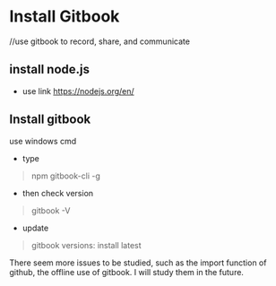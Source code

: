 # Install Gitbook


//use gitbook to record, share, and communicate

## install node.js

* use link https://nodejs.org/en/


## Install gitbook
use windows cmd

* type 
> npm gitbook-cli -g
* then check version
> gitbook -V
* update
> gitbook versions: install latest
> 

There seem more issues to be studied, such as the import function of github, the offline use of gitbook. I will study them in the future.
